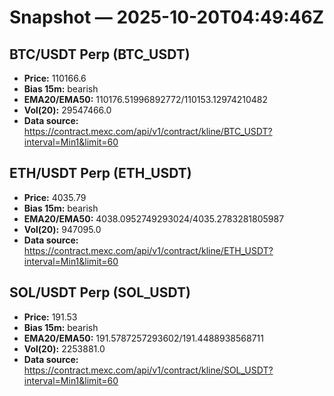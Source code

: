# Snapshot — 2025-10-20T04:49:46Z

## BTC/USDT Perp (BTC_USDT)
- **Price:** 110166.6
- **Bias 15m:** bearish
- **EMA20/EMA50:** 110176.51996892772/110153.12974210482
- **Vol(20):** 29547466.0
- **Data source:** https://contract.mexc.com/api/v1/contract/kline/BTC_USDT?interval=Min1&limit=60

## ETH/USDT Perp (ETH_USDT)
- **Price:** 4035.79
- **Bias 15m:** bearish
- **EMA20/EMA50:** 4038.0952749293024/4035.2783281805987
- **Vol(20):** 947095.0
- **Data source:** https://contract.mexc.com/api/v1/contract/kline/ETH_USDT?interval=Min1&limit=60

## SOL/USDT Perp (SOL_USDT)
- **Price:** 191.53
- **Bias 15m:** bearish
- **EMA20/EMA50:** 191.5787257293602/191.4488938568711
- **Vol(20):** 2253881.0
- **Data source:** https://contract.mexc.com/api/v1/contract/kline/SOL_USDT?interval=Min1&limit=60

